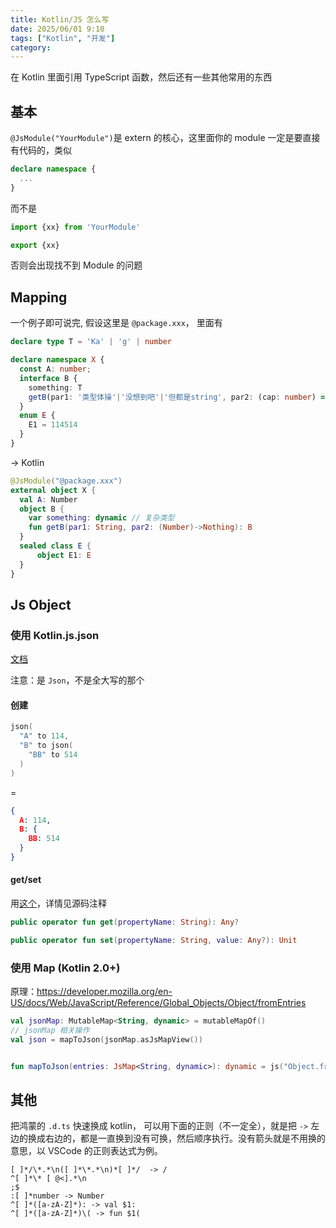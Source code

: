```yaml
---
title: Kotlin/JS 怎么写
date: 2025/06/01 9:10
tags: ["Kotlin", "开发"]
category:
---
```


在 Kotlin 里面引用 TypeScript 函数，然后还有一些其他常用的东西

<!-- more -->

## 基本
`@JsModule("YourModule")`是 extern 的核心，这里面你的 module 一定是要直接有代码的，类似
```ts
declare namespace {
  ...
}
```
而不是
```ts
import {xx} from 'YourModule'

export {xx}
```
否则会出现找不到 Module 的问题

## Mapping
一个例子即可说完, 假设这里是 `@package.xxx`， 里面有
```ts
declare type T = 'Ka' | 'g' | number

declare namespace X {
  const A: number;
  interface B {
    something: T
    getB(par1: '类型体操'|'没想到吧'|'但都是string', par2: (cap: number) => void): B
  }
  enum E {
    E1 = 114514
  }
}
```
-> Kotlin
```kotlin
@JsModule("@package.xxx")
external object X {
  val A: Number
  object B {
    var something: dynamic // 复杂类型
    fun getB(par1: String, par2: (Number)->Nothing): B
  }
  sealed class E {
      object E1: E
  }
}
```

## Js Object
### 使用 Kotlin.js.json
[文档](https://kotlinlang.org/api/core/kotlin-stdlib/kotlin.js/json.html)

注意：是 `Json`，不是全大写的那个

#### 创建
```kotlin
json(
  "A" to 114,
  "B" to json(
    "BB" to 514
  )
)
```
=
```json
{
  A: 114,
  B: {
    BB: 514
  }
}
```

#### get/set
用[这个](https://github.com/JetBrains/kotlin/blob/whyoleg/dokka2-sync-stdlib/libraries/stdlib/js/src/kotlin/json.kt#L27C1-L28C1)，详情见源码注释
```kotlin
public operator fun get(propertyName: String): Any?

public operator fun set(propertyName: String, value: Any?): Unit
```

### 使用 Map (Kotlin 2.0+)
原理：https://developer.mozilla.org/en-US/docs/Web/JavaScript/Reference/Global_Objects/Object/fromEntries
```kotlin
val jsonMap: MutableMap<String, dynamic> = mutableMapOf()
// jsonMap 相关操作
val json = mapToJson(jsonMap.asJsMapView())


fun mapToJson(entries: JsMap<String, dynamic>): dynamic = js("Object.fromEntries(entries)")
```

## 其他
把鸿蒙的 `.d.ts` 快速换成 kotlin， 可以用下面的正则（不一定全），就是把 `->` 左边的换成右边的，都是一直换到没有可换，然后顺序执行。没有箭头就是不用换的意思，以 VSCode 的正则表达式为例。
```
[ ]*/\*.*\n([ ]*\*.*\n)*[ ]*/  -> /
^[ ]*\* [ @<].*\n
;$
:[ ]*number -> Number
^[ ]*([a-zA-Z]*): -> val $1:
^[ ]*([a-zA-Z]*)\( -> fun $1(
```
